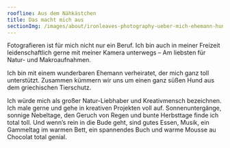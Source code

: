 ```yaml
---
roofline: Aus dem Nähkästchen
title: Das macht mich aus
sectionImg: /images/about/ironleaves-photography-ueber-mich-ehemann-hund.jpg
---
```


Fotografieren ist für mich nicht nur ein Beruf. Ich bin auch in meiner Freizeit leidenschaftlich gerne mit meiner Kamera unterwegs – Am liebsten für Natur- und Makroaufnahmen.

Ich bin mit einem wunderbaren Ehemann verheiratet, der mich ganz toll unterstützt. Zusammen kümmern wir uns um einen ganz süßen Hund aus dem griechischen Tierschutz. 

Ich würde mich als großer Natur-Liebhaber und Kreativmensch bezeichnen. Ich male gerne und gehe in kreativen Projekten voll auf. Sonnenuntergänge, sonnige Nebeltage, den Geruch von Regen und bunte Herbsttage finde ich total toll. Und wenn’s rein in die Bude geht, sind gutes Essen, Musik, ein Gammeltag im warmen Bett, ein spannendes Buch und warme Mousse au Chocolat total genial. 
